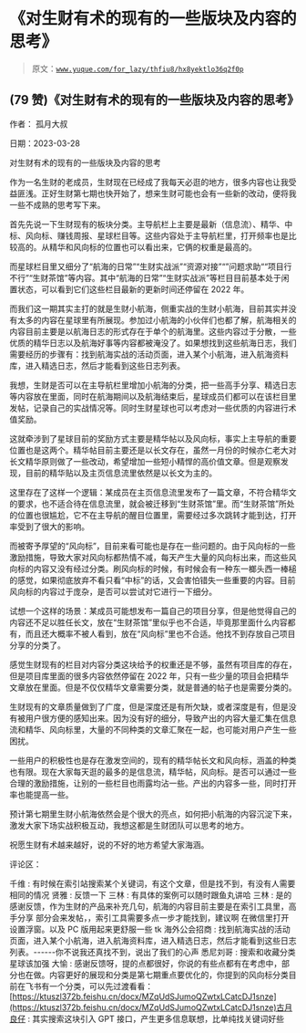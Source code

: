 # 《对生财有术的现有的一些版块及内容的思考》

> 原文：[`www.yuque.com/for_lazy/thfiu8/hx8yektlo36q2f0p`](https://www.yuque.com/for_lazy/thfiu8/hx8yektlo36q2f0p)



## (79 赞)《对生财有术的现有的一些版块及内容的思考》 

作者： 孤月大叔 

日期：2023-03-28 

对生财有术的现有的一些版块及内容的思考 

作为一名生财的老成员，生财现在已经成了我每天必逛的地方，很多内容也让我受益匪浅。正好生财第七期也快开始了，想来生财可能也会有一些新的改动，便将我一些不成熟的思考写下来。 

首先先说一下生财现有的板块分类。主导航栏上主要是最新（信息流）、精华、中标、风向标、赚钱周报、星球栏目等。这些内容处于主导航栏里，打开频率也是比较高的。从精华和风向标的位置也可以看出来，它俩的权重是最高的。 

而星球栏目里又细分了“航海的日常”“生财实战派”“资源对接”“”问题求助““项目行不行”“生财茶馆”等内容。其中“航海的日常”“生财实战派”等栏目目前基本处于闲置状态，可以看到它们这些栏目最新的更新时间还停留在 2022 年。 

而我们这一期其实主打的就是生财小航海，侧重实战的生财小航海，目前其实并没有太多的内容在星球里有所展现。参加过小航海的小伙伴们也都了解，航海相关的内容目前主要是以航海日志的形式存在于单个的航海里。这些内容过于分散，一些优质的精华日志以及航海好事等内容都被淹没了。如果想找到这些航海日志，我们需要经历的步骤有：找到航海实战的活动页面，进入某个小航海，进入航海资料库，进入精选日志，然后才能看到这些日志列表。 

我想，生财是否可以在主导航栏里增加小航海的分类，把一些高手分享、精选日志等内容放在里面，同时在航海期间以及航海结束后，星球成员们都可以在该栏目里发帖，记录自己的实战情况等。同时生财星球也可以考虑对一些优质的内容进行术值奖励。 

这就牵涉到了星球目前的奖励方式主要是精华帖以及风向标，事实上主导航的重要位置也是这两个。精华帖目前主要还是以长文存在，虽然一月份的时候亦仁老大对长文精华原则做了一些改动，希望增加一些短小精悍的高价值文章。但是观察发现，目前的精华贴以及主页信息流里依然是以长文为主的。 

这里存在了这样一个逻辑：某成员在主页信息流里发布了一篇文章，不符合精华文的要求，也不适合待在信息流里，就会被迁移到“生财茶馆”里。而“生财茶馆”所处的位置也很尴尬，它不在主导航的醒目位置里，需要经过多次跳转才能到达，打开率受到了很大的影响。 

而被寄予厚望的“风向标”，目前来看可能也是存在一些问题的。由于风向标的一些激励措施，导致大家对风向标都热情不减，每天产生大量的风向标出来，而这些风向标的内容又没有经过分类。刷风向标的时候，有时候会有一种东一榔头西一棒槌的感觉，如果彻底放弃不看只看“中标”的话，又会害怕错失一些重要的内容。目前风向标的内容过于庞杂，是否可以尝试对它进行一下细分。 

试想一个这样的场景：某成员可能想发布一篇自己的项目分享，但是他觉得自己的内容还不足以胜任长文，放在“生财茶馆”里似乎也不合适，毕竟那里面什么内容都有，而且还大概率不被人看到，放在“风向标”里也不合适。他找不到存放自己项目分享的分类了。 

感觉生财现有的栏目对内容分类这块给予的权重还是不够，虽然有项目库的存在，但是项目库里面的很多内容依然停留在 2022 年，只有一些少量的项目会把精华文章放在里面。但是不仅仅精华文章需要分类，就是普通的帖子也是需要分类的。 

生财现有的文章质量做到了广度，但是深度还是有所欠缺，或者深度是有，但是没有被用户很方便的感知出来。因为没有好的细分，导致产出的内容大量汇集在信息流和精华、风向标里，大量的不同种类的文章汇聚在一起，也可能对用户产生一些困扰。 

一些用户的积极性也是存在激发空间的，现有的精华帖长文和风向标，涵盖的种类也有限。现在大家每天逛的最多的是信息流，精华帖，风向标。是否可以通过一些合理的激励措施，让别的一些栏目也雨露均沾一些。产出的内容多一些，同时打开率也能提高一些。 

预计第七期里生财小航海依然会是个很大的亮点，如何把小航海的内容沉淀下来，激发大家下场实战积极互动，我想这都是生财团队可以思考的地方。 

祝愿生财有术越来越好，说的不好的地方希望大家海涵。 

评论区： 

千维 : 有时候在索引站搜索某个关键词，有这个文章，但是找不到，有没有人需要相同的情况 贤雅 : 反馈一下 三林 : 有具体的案例可以随时跟鱼丸讲哈 三林 : 是的 感谢反馈，作为生财的产品来补充几句，航海的内容目前主要是在索引工具里，高手分享 部分会来发帖，，索引工具需要多点一步才能找到，建议啊 在微信里打开设置浮窗。以及 PC 版用起来更舒服一些 tk 海外公会招商 : 找到航海实战的活动页面，进入某个小航海，进入航海资料库，进入精选日志，然后才能看到这些日志列表。------你不说我还真找不到，说出了我们的心声 悉尼刘哥 : 搜索和收藏分类星球该加强 大愉 : 感谢反馈呀，提的点都很好，你说的有些点都有在考虑中，部分也在做。内容更好的展现和分类是第七期重点要优化的，你提到的风向标分类目前在飞书有一个分类，可以先过渡看看：[https://ktuszl372b.feishu.cn/docx/MZqUdSJumoQZwtxLCatcDJ1snze](https://ktuszl372b.feishu.cn/docx/MZqUdSJumoQZwtxLCatcDJ1snze)古月良仔 : 其实搜索这块引入 GPT 接口，产生更多信息联想，比单纯找关键词好些